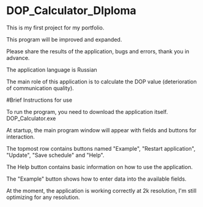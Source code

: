 # DOP_Calculator_DIploma
This is my first project for my portfolio.

This program will be improved and expanded.

Please share the results of the application, bugs and errors, thank you in advance.

The application language is Russian

The main role of this application is to calculate the DOP value (deterioration of communication quality).

#Brief Instructions for use

To run the program, you need to download the application itself. DOP_Calculator.exe

At startup, the main program window will appear with fields and buttons for interaction.

The topmost row contains buttons named "Example", "Restart application", "Update", "Save schedule" and "Help".

The Help button contains basic information on how to use the application.

The "Example" button shows how to enter data into the available fields.

At the moment, the application is working correctly at 2k resolution, I'm still optimizing for any resolution.

